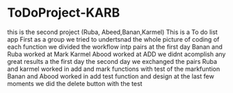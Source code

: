 # ToDoProject-KARB
this is the second project (Ruba, Abeed,Banan,Karmel)
This is a To do list app
First as a group we tried to undertsnad the whole picture of coding of each function 
we divided the workflow intp pairs at the first day 
Banan and Ruba worked at Mark Karmel Abood worked at ADD
we didnt acomplish any great results a the first day
the second day we exchanged the pairs 
Ruba and karmel worked in add and mark  functions with test of the markfuntion
Banan and Abood worked in add test function and design
at the last few moments we did the delete button with the test 
